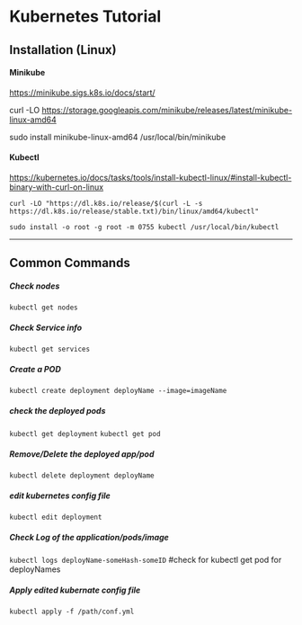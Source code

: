 # Kubernetes Tutorial

## Installation (Linux)

#### Minikube
https://minikube.sigs.k8s.io/docs/start/

curl -LO https://storage.googleapis.com/minikube/releases/latest/minikube-linux-amd64

sudo install minikube-linux-amd64 /usr/local/bin/minikube

#### Kubectl
https://kubernetes.io/docs/tasks/tools/install-kubectl-linux/#install-kubectl-binary-with-curl-on-linux

`curl -LO "https://dl.k8s.io/release/$(curl -L -s https://dl.k8s.io/release/stable.txt)/bin/linux/amd64/kubectl"`

`sudo install -o root -g root -m 0755 kubectl /usr/local/bin/kubectl`

-------------------------------

## Common Commands


##### Check nodes

`kubectl get nodes`

##### Check Service info

`kubectl get services`

##### Create a POD
`kubectl create deployment deployName --image=imageName `

##### check the deployed pods
`kubectl get deployment`
`kubectl get pod`

##### Remove/Delete the deployed app/pod
`kubectl delete deployment deployName`

##### edit kubernetes config file
`kubectl edit deployment`

##### Check Log of the application/pods/image
`kubectl logs deployName-someHash-someID` #check for kubectl get pod for deployNames


##### Apply edited kubernate config file
`kubectl apply -f /path/conf.yml`

